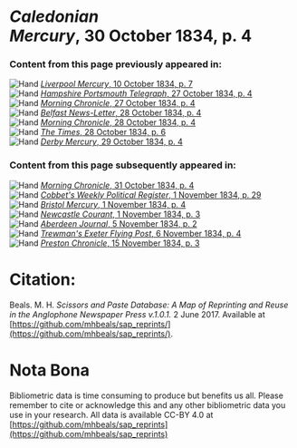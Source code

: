 # *Caledonian Mercury*, 30 October 1834, p. 4  
  
### Content from this page previously appeared in:  
![Hand](http://scissorsandpaste.net/wp-content/uploads/2017/06/smallhandpointer.png) [*Liverpool Mercury*, 10 October 1834, p. 7](https://mhbeals.github.io/sap_html/Liverpool-Mercury/Liverpool-Mercury-10-October-1834-p-7)  
![Hand](http://scissorsandpaste.net/wp-content/uploads/2017/06/smallhandpointer.png) [*Hampshire Portsmouth Telegraph*, 27 October 1834, p. 4](https://mhbeals.github.io/sap_html/Hampshire-Portsmouth-Telegraph/Hampshire-Portsmouth-Telegraph-27-October-1834-p-4)  
![Hand](http://scissorsandpaste.net/wp-content/uploads/2017/06/smallhandpointer.png) [*Morning Chronicle*, 27 October 1834, p. 4](https://mhbeals.github.io/sap_html/Morning-Chronicle/Morning-Chronicle-27-October-1834-p-4)  
![Hand](http://scissorsandpaste.net/wp-content/uploads/2017/06/smallhandpointer.png) [*Belfast News-Letter*, 28 October 1834, p. 4](https://mhbeals.github.io/sap_html/Belfast-News-Letter/Belfast-News-Letter-28-October-1834-p-4)  
![Hand](http://scissorsandpaste.net/wp-content/uploads/2017/06/smallhandpointer.png) [*Morning Chronicle*, 28 October 1834, p. 4](https://mhbeals.github.io/sap_html/Morning-Chronicle/Morning-Chronicle-28-October-1834-p-4)  
![Hand](http://scissorsandpaste.net/wp-content/uploads/2017/06/smallhandpointer.png) [*The Times*, 28 October 1834, p. 6](https://mhbeals.github.io/sap_html/The-Times/The-Times-28-October-1834-p-6)  
![Hand](http://scissorsandpaste.net/wp-content/uploads/2017/06/smallhandpointer.png) [*Derby Mercury*, 29 October 1834, p. 4](https://mhbeals.github.io/sap_html/Derby-Mercury/Derby-Mercury-29-October-1834-p-4)  
  
### Content from this page subsequently appeared in:  
![Hand](http://scissorsandpaste.net/wp-content/uploads/2017/06/smallhandpointer.png) [*Morning Chronicle*, 31 October 1834, p. 4](https://mhbeals.github.io/sap_html/Morning-Chronicle/Morning-Chronicle-31-October-1834-p-4)  
![Hand](http://scissorsandpaste.net/wp-content/uploads/2017/06/smallhandpointer.png) [*Cobbet's Weekly Political Register*, 1 November 1834, p. 29](https://mhbeals.github.io/sap_html/Cobbet's-Weekly-Political-Register/Cobbet's-Weekly-Political-Register-1-November-1834-p-29)  
![Hand](http://scissorsandpaste.net/wp-content/uploads/2017/06/smallhandpointer.png) [*Bristol Mercury*, 1 November 1834, p. 4](https://mhbeals.github.io/sap_html/Bristol-Mercury/Bristol-Mercury-1-November-1834-p-4)  
![Hand](http://scissorsandpaste.net/wp-content/uploads/2017/06/smallhandpointer.png) [*Newcastle Courant*, 1 November 1834, p. 3](https://mhbeals.github.io/sap_html/Newcastle-Courant/Newcastle-Courant-1-November-1834-p-3)  
![Hand](http://scissorsandpaste.net/wp-content/uploads/2017/06/smallhandpointer.png) [*Aberdeen Journal*, 5 November 1834, p. 2](https://mhbeals.github.io/sap_html/Aberdeen-Journal/Aberdeen-Journal-5-November-1834-p-2)  
![Hand](http://scissorsandpaste.net/wp-content/uploads/2017/06/smallhandpointer.png) [*Trewman's Exeter Flying Post*, 6 November 1834, p. 4](https://mhbeals.github.io/sap_html/Trewman's-Exeter-Flying-Post/Trewman's-Exeter-Flying-Post-6-November-1834-p-4)  
![Hand](http://scissorsandpaste.net/wp-content/uploads/2017/06/smallhandpointer.png) [*Preston Chronicle*, 15 November 1834, p. 3](https://mhbeals.github.io/sap_html/Preston-Chronicle/Preston-Chronicle-15-November-1834-p-3)  


# Citation: 

Beals. M. H. *Scissors and Paste Database: A Map of Reprinting and Reuse in the Anglophone Newspaper Press v.1.0.1.* 2 June 2017. Available at [https://github.com/mhbeals/sap_reprints/](https://github.com/mhbeals/sap_reprints/). 

# Nota Bona

Bibliometric data is time consuming to produce but benefits us all. Please remember to cite or acknowledge this and any other bibliometric data you use in your research. All data is available CC-BY 4.0 at [https://github.com/mhbeals/sap_reprints](https://github.com/mhbeals/sap_reprints)